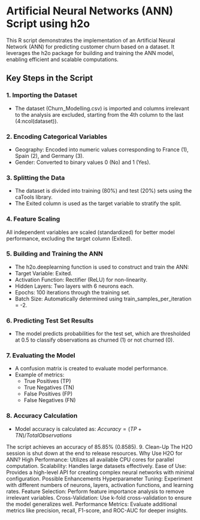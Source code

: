 # Artificial Neural Networks (ANN) Script using h2o
This R script demonstrates the implementation of an Artificial Neural Network (ANN) for predicting customer churn based on a dataset. It leverages the h2o package for building and training the ANN model, enabling efficient and scalable computations.

## Key Steps in the Script
### **1. Importing the Dataset**
- The dataset (Churn_Modelling.csv) is imported and columns irrelevant to the analysis are excluded, starting from the 4th column to the last (4:ncol(dataset)).
  
### **2. Encoding Categorical Variables**
- Geography: Encoded into numeric values corresponding to France (1), Spain (2), and Germany (3).
- Gender: Converted to binary values 0 (No) and 1 (Yes).
  
### **3. Splitting the Data**
- The dataset is divided into training (80%) and test (20%) sets using the caTools library.
- The Exited column is used as the target variable to stratify the split.
  
### **4. Feature Scaling**
All independent variables are scaled (standardized) for better model performance, excluding the target column (Exited).

### **5. Building and Training the ANN**
- The h2o.deeplearning function is used to construct and train the ANN:
- Target Variable: Exited.
- Activation Function: Rectifier (ReLU) for non-linearity.
- Hidden Layers: Two layers with 6 neurons each.
- Epochs: 100 iterations through the training set.
- Batch Size: Automatically determined using train_samples_per_iteration = -2.
  
### **6. Predicting Test Set Results**
- The model predicts probabilities for the test set, which are thresholded at 0.5 to classify observations as churned (1) or not churned (0).
  
### **7. Evaluating the Model**
- A confusion matrix is created to evaluate model performance.
- Example of metrics:
  - True Positives (TP)
  - True Negatives (TN)
  - False Positives (FP)
  - False Negatives (FN)

### **8. Accuracy Calculation**
- Model accuracy is calculated as:
​$Accuracy=(TP+TN)/Total Observations$ 
 
The script achieves an accuracy of 85.85% (0.8585).
9. Clean-Up
The H2O session is shut down at the end to release resources.
Why Use H2O for ANN?
High Performance: Utilizes all available CPU cores for parallel computation.
Scalability: Handles large datasets effectively.
Ease of Use: Provides a high-level API for creating complex neural networks with minimal configuration.
Possible Enhancements
Hyperparameter Tuning: Experiment with different numbers of neurons, layers, activation functions, and learning rates.
Feature Selection: Perform feature importance analysis to remove irrelevant variables.
Cross-Validation: Use k-fold cross-validation to ensure the model generalizes well.
Performance Metrics: Evaluate additional metrics like precision, recall, F1-score, and ROC-AUC for deeper insights.
